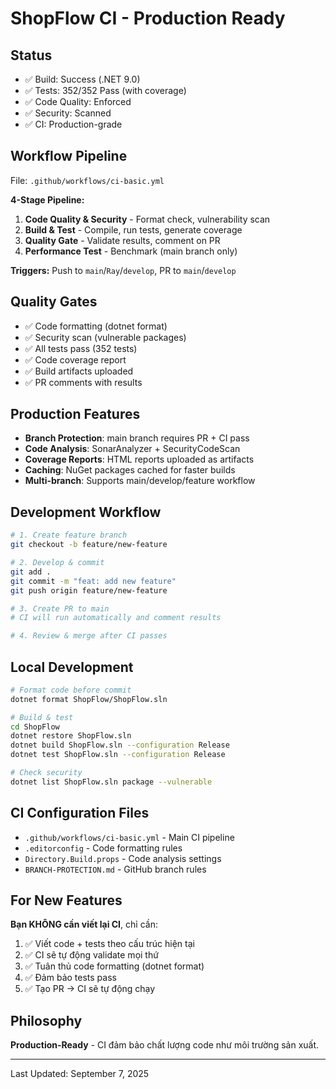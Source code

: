 # ShopFlow CI - Production Ready

## Status

- ✅ Build: Success (.NET 9.0)
- ✅ Tests: 352/352 Pass (with coverage)
- ✅ Code Quality: Enforced
- ✅ Security: Scanned
- ✅ CI: Production-grade

## Workflow Pipeline

File: `.github/workflows/ci-basic.yml`

**4-Stage Pipeline:**

1. **Code Quality & Security** - Format check, vulnerability scan
2. **Build & Test** - Compile, run tests, generate coverage
3. **Quality Gate** - Validate results, comment on PR
4. **Performance Test** - Benchmark (main branch only)

**Triggers:** Push to `main`/`Ray`/`develop`, PR to `main`/`develop`

## Quality Gates

- ✅ Code formatting (dotnet format)
- ✅ Security scan (vulnerable packages)
- ✅ All tests pass (352 tests)
- ✅ Code coverage report
- ✅ Build artifacts uploaded
- ✅ PR comments with results

## Production Features

- **Branch Protection**: main branch requires PR + CI pass
- **Code Analysis**: SonarAnalyzer + SecurityCodeScan
- **Coverage Reports**: HTML reports uploaded as artifacts
- **Caching**: NuGet packages cached for faster builds
- **Multi-branch**: Supports main/develop/feature workflow

## Development Workflow

```bash
# 1. Create feature branch
git checkout -b feature/new-feature

# 2. Develop & commit
git add .
git commit -m "feat: add new feature"
git push origin feature/new-feature

# 3. Create PR to main
# CI will run automatically and comment results

# 4. Review & merge after CI passes
```

## Local Development

```bash
# Format code before commit
dotnet format ShopFlow/ShopFlow.sln

# Build & test
cd ShopFlow
dotnet restore ShopFlow.sln
dotnet build ShopFlow.sln --configuration Release
dotnet test ShopFlow.sln --configuration Release

# Check security
dotnet list ShopFlow.sln package --vulnerable
```

## CI Configuration Files

- `.github/workflows/ci-basic.yml` - Main CI pipeline
- `.editorconfig` - Code formatting rules
- `Directory.Build.props` - Code analysis settings
- `BRANCH-PROTECTION.md` - GitHub branch rules

## For New Features

**Bạn KHÔNG cần viết lại CI**, chỉ cần:

1. ✅ Viết code + tests theo cấu trúc hiện tại
2. ✅ CI sẽ tự động validate mọi thứ
3. ✅ Tuân thủ code formatting (dotnet format)
4. ✅ Đảm bảo tests pass
5. ✅ Tạo PR → CI sẽ tự động chạy

## Philosophy

**Production-Ready** - CI đảm bảo chất lượng code như môi trường sản xuất.

---

Last Updated: September 7, 2025

